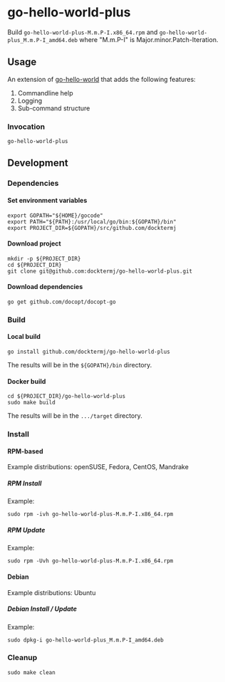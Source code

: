 # go-hello-world-plus

Build `go-hello-world-plus-M.m.P-I.x86_64.rpm`
and   `go-hello-world-plus_M.m.P-I_amd64.deb`
where "M.m.P-I" is Major.minor.Patch-Iteration.

## Usage

An extension of 
[go-hello-world](https://github.com/docktermj/go-hello-world)
that adds the following features:

1. Commandline help
1. Logging
1. Sub-command structure

### Invocation

```console
go-hello-world-plus
```

## Development

### Dependencies

#### Set environment variables

```console
export GOPATH="${HOME}/gocode"
export PATH="${PATH}:/usr/local/go/bin:${GOPATH}/bin"
export PROJECT_DIR=${GOPATH}/src/github.com/docktermj
```

#### Download project

```console
mkdir -p ${PROJECT_DIR}
cd ${PROJECT_DIR}
git clone git@github.com:docktermj/go-hello-world-plus.git
```

#### Download dependencies

```console
go get github.com/docopt/docopt-go
```

### Build

#### Local build

```console
go install github.com/docktermj/go-hello-world-plus
```

The results will be in the `${GOPATH}/bin` directory.

#### Docker build

```console
cd ${PROJECT_DIR}/go-hello-world-plus
sudo make build
```

The results will be in the `.../target` directory.

### Install

#### RPM-based

Example distributions: openSUSE, Fedora, CentOS, Mandrake

##### RPM Install

Example:

```console
sudo rpm -ivh go-hello-world-plus-M.m.P-I.x86_64.rpm
```

##### RPM Update

Example: 

```console
sudo rpm -Uvh go-hello-world-plus-M.m.P-I.x86_64.rpm
```

#### Debian

Example distributions: Ubuntu

##### Debian Install / Update

Example:

```console
sudo dpkg-i go-hello-world-plus_M.m.P-I_amd64.deb
```

### Cleanup

```console
sudo make clean
```
